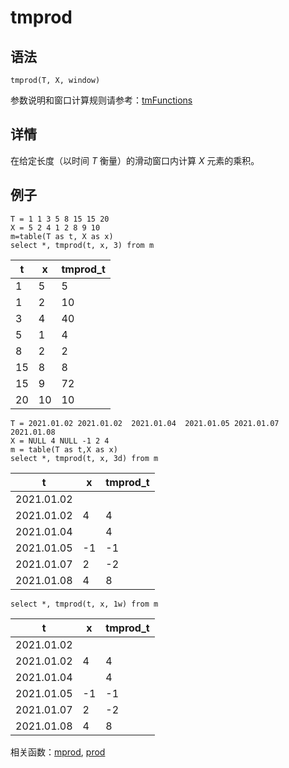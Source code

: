 # tmprod

## 语法

`tmprod(T, X, window)`

参数说明和窗口计算规则请参考：[tmFunctions](../themes/tmFunctions.md)

## 详情

在给定长度（以时间 *T* 衡量）的滑动窗口内计算 *X* 元素的乘积。

## 例子

```
T = 1 1 3 5 8 15 15 20
X = 5 2 4 1 2 8 9 10
m=table(T as t, X as x)
select *, tmprod(t, x, 3) from m
```

| t | x | tmprod\_t |
| --- | --- | --- |
| 1 | 5 | 5 |
| 1 | 2 | 10 |
| 3 | 4 | 40 |
| 5 | 1 | 4 |
| 8 | 2 | 2 |
| 15 | 8 | 8 |
| 15 | 9 | 72 |
| 20 | 10 | 10 |

```
T = 2021.01.02 2021.01.02  2021.01.04  2021.01.05 2021.01.07 2021.01.08
X = NULL 4 NULL -1 2 4
m = table(T as t,X as x)
select *, tmprod(t, x, 3d) from m
```

| t | x | tmprod\_t |
| --- | --- | --- |
| 2021.01.02 |  |  |
| 2021.01.02 | 4 | 4 |
| 2021.01.04 |  | 4 |
| 2021.01.05 | -1 | -1 |
| 2021.01.07 | 2 | -2 |
| 2021.01.08 | 4 | 8 |

```
select *, tmprod(t, x, 1w) from m
```

| t | x | tmprod\_t |
| --- | --- | --- |
| 2021.01.02 |  |  |
| 2021.01.02 | 4 | 4 |
| 2021.01.04 |  | 4 |
| 2021.01.05 | -1 | -1 |
| 2021.01.07 | 2 | -2 |
| 2021.01.08 | 4 | 8 |

相关函数：[mprod](../m/mprod.md), [prod](../p/prod.md)

